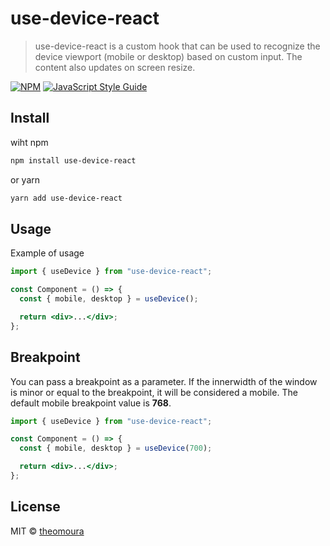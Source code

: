 # use-device-react

> use-device-react is a custom hook that can be used to recognize the device viewport (mobile or desktop) based on custom input. The content also updates on screen resize.

[![NPM](https://img.shields.io/npm/v/use-device-react.svg)](https://www.npmjs.com/package/use-device-react) [![JavaScript Style Guide](https://img.shields.io/badge/code_style-standard-brightgreen.svg)](https://standardjs.com)

## Install

wiht npm

```bash
npm install use-device-react
```

or yarn

```bash
yarn add use-device-react
```

## Usage

Example of usage

```jsx
import { useDevice } from "use-device-react";

const Component = () => {
  const { mobile, desktop } = useDevice();

  return <div>...</div>;
};
```

## Breakpoint

You can pass a breakpoint as a parameter. If the innerwidth of the window is minor or equal to the breakpoint, it will be considered a mobile.
The default mobile breakpoint value is **768**.

```jsx
import { useDevice } from "use-device-react";

const Component = () => {
  const { mobile, desktop } = useDevice(700);

  return <div>...</div>;
};
```

## License

MIT © [theomoura](https://github.com/theomoura)
